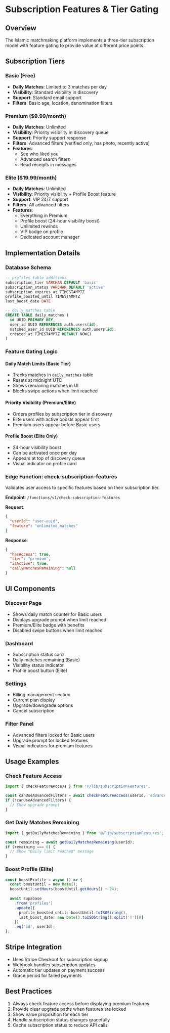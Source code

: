 # Subscription Features & Tier Gating

## Overview
The Islamic matchmaking platform implements a three-tier subscription model with feature gating to provide value at different price points.

## Subscription Tiers

### Basic (Free)
- **Daily Matches**: Limited to 3 matches per day
- **Visibility**: Standard visibility in discovery
- **Support**: Standard email support
- **Filters**: Basic age, location, denomination filters

### Premium ($9.99/month)
- **Daily Matches**: Unlimited
- **Visibility**: Priority visibility in discovery queue
- **Support**: Priority support response
- **Filters**: Advanced filters (verified only, has photo, recently active)
- **Features**: 
  - See who liked you
  - Advanced search filters
  - Read receipts in messages

### Elite ($19.99/month)
- **Daily Matches**: Unlimited
- **Visibility**: Priority visibility + Profile Boost feature
- **Support**: VIP 24/7 support
- **Filters**: All advanced filters
- **Features**: 
  - Everything in Premium
  - Profile boost (24-hour visibility boost)
  - Unlimited rewinds
  - VIP badge on profile
  - Dedicated account manager

## Implementation Details

### Database Schema
```sql
-- profiles table additions
subscription_tier VARCHAR DEFAULT 'basic'
subscription_status VARCHAR DEFAULT 'active'
subscription_expires_at TIMESTAMPTZ
profile_boosted_until TIMESTAMPTZ
last_boost_date DATE

-- daily_matches table
CREATE TABLE daily_matches (
  id UUID PRIMARY KEY,
  user_id UUID REFERENCES auth.users(id),
  matched_user_id UUID REFERENCES auth.users(id),
  created_at TIMESTAMPTZ DEFAULT NOW()
)
```

### Feature Gating Logic

#### Daily Match Limits (Basic Tier)
- Tracks matches in `daily_matches` table
- Resets at midnight UTC
- Shows remaining matches in UI
- Blocks swipe actions when limit reached

#### Priority Visibility (Premium/Elite)
- Orders profiles by subscription tier in discovery
- Elite users with active boosts appear first
- Premium users appear before Basic users

#### Profile Boost (Elite Only)
- 24-hour visibility boost
- Can be activated once per day
- Appears at top of discovery queue
- Visual indicator on profile card

### Edge Function: check-subscription-features
Validates user access to specific features based on their subscription tier.

**Endpoint**: `/functions/v1/check-subscription-features`

**Request**:
```json
{
  "userId": "user-uuid",
  "feature": "unlimited_matches"
}
```

**Response**:
```json
{
  "hasAccess": true,
  "tier": "premium",
  "isActive": true,
  "dailyMatchesRemaining": null
}
```

## UI Components

### Discover Page
- Shows daily match counter for Basic users
- Displays upgrade prompt when limit reached
- Premium/Elite badge with benefits
- Disabled swipe buttons when limit reached

### Dashboard
- Subscription status card
- Daily matches remaining (Basic)
- Visibility status indicator
- Profile boost button (Elite)

### Settings
- Billing management section
- Current plan display
- Upgrade/downgrade options
- Cancel subscription

### Filter Panel
- Advanced filters locked for Basic users
- Upgrade prompt for locked features
- Visual indicators for premium features

## Usage Examples

### Check Feature Access
```typescript
import { checkFeatureAccess } from '@/lib/subscriptionFeatures';

const canUseAdvancedFilters = await checkFeatureAccess(userId, 'advanced_filters');
if (!canUseAdvancedFilters) {
  // Show upgrade prompt
}
```

### Get Daily Matches Remaining
```typescript
import { getDailyMatchesRemaining } from '@/lib/subscriptionFeatures';

const remaining = await getDailyMatchesRemaining(userId);
if (remaining === 0) {
  // Show "Daily limit reached" message
}
```

### Boost Profile (Elite)
```typescript
const boostProfile = async () => {
  const boostUntil = new Date();
  boostUntil.setHours(boostUntil.getHours() + 24);
  
  await supabase
    .from('profiles')
    .update({ 
      profile_boosted_until: boostUntil.toISOString(),
      last_boost_date: new Date().toISOString().split('T')[0]
    })
    .eq('id', userId);
};
```

## Stripe Integration
- Uses Stripe Checkout for subscription signup
- Webhook handles subscription updates
- Automatic tier updates on payment success
- Grace period for failed payments

## Best Practices
1. Always check feature access before displaying premium features
2. Provide clear upgrade paths when features are locked
3. Show value proposition for each tier
4. Handle subscription status changes gracefully
5. Cache subscription status to reduce API calls